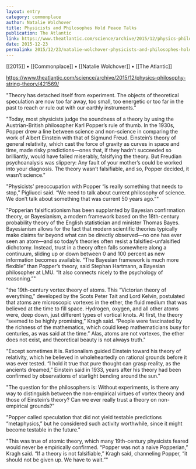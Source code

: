 ```yaml
---
layout: entry
category: commonplace
author: Natalie Wolchover
title: Physicists and Philosophes Hold Peace Talks
publication: The Atlantic
link: https://www.theatlantic.com/science/archive/2015/12/physics-philosophy-string-theory/421569/
date: 2015-12-23
permalink: 2015/12/23/natalie-wolchover-physicists-and-philosophes-hold-peace-talks
---
```


[[2015]] • [[Commonplace]] • [[Natalie Wolchover]] • [[The Atlantic]]

https://www.theatlantic.com/science/archive/2015/12/physics-philosophy-string-theory/421569/

"Theory has detached itself from experiment. The objects of theoretical speculation are now too far away, too small, too energetic or too far in the past to reach or rule out with our earthly instruments."
 
"Today, most physicists judge the soundness of a theory by using the Austrian-British philosopher Karl Popper’s rule of thumb. In the 1930s, Popper drew a line between science and non-science in comparing the work of Albert Einstein with that of Sigmund Freud. Einstein’s theory of general relativity, which cast the force of gravity as curves in space and time, made risky predictions—ones that, if they hadn’t succeeded so brilliantly, would have failed miserably, falsifying the theory. But Freudian psychoanalysis was slippery: Any fault of your mother’s could be worked into your diagnosis. The theory wasn’t falsifiable, and so, Popper decided, it wasn’t science."

"Physicists’ preoccupation with Popper “is really something that needs to stop,” Pigliucci said. “We need to talk about current philosophy of science. We don’t talk about something that was current 50 years ago.”"

"Popperian falsificationism has been supplanted by Bayesian confirmation theory, or Bayesianism, a modern framework based on the 18th-century probability theory of the English statistician and minister Thomas Bayes. Bayesianism allows for the fact that modern scientific theories typically make claims far beyond what can be directly observed—no one has ever seen an atom—and so today’s theories often resist a falsified-unfalsified dichotomy. Instead, trust in a theory often falls somewhere along a continuum, sliding up or down between 0 and 100 percent as new information becomes available. “The Bayesian framework is much more flexible” than Popper’s theory, said Stephan Hartmann, a Bayesian philosopher at LMU. “It also connects nicely to the psychology of reasoning.”"

"the 19th-century vortex theory of atoms. This “Victorian theory of everything,” developed by the Scots Peter Tait and Lord Kelvin, postulated that atoms are microscopic vortexes in the ether, the fluid medium that was believed at the time to fill space. Hydrogen, oxygen, and all other atoms were, deep down, just different types of vortical knots. At first, the theory “seemed to be highly promising,” Kragh said. “People were fascinated by the richness of the mathematics, which could keep mathematicians busy for centuries, as was said at the time.” Alas, atoms are not vortexes, the ether does not exist, and theoretical beauty is not always truth."

"Except sometimes it is. Rationalism guided Einstein toward his theory of relativity, which he believed in wholeheartedly on rational grounds before it was ever tested. “I hold it true that pure thought can grasp reality, as the ancients dreamed,” Einstein said in 1933, years after his theory had been confirmed by observations of starlight bending around the sun."

"The question for the philosophers is: Without experiments, is there any way to distinguish between the non-empirical virtues of vortex theory and those of Einstein’s theory? Can we ever really trust a theory on non-empirical grounds?"

"Popper called speculation that did not yield testable predictions “metaphysics,” but he considered such activity worthwhile, since it might become testable in the future."

"This was true of atomic theory, which many 19th-century physicists feared would never be empirically confirmed. “Popper was not a naive Popperian,” Kragh said. “If a theory is not falsifiable,” Kragh said, channeling Popper, “it should not be given up. We have to wait.”"
